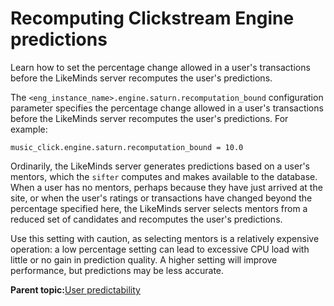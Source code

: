 # Recomputing Clickstream Engine predictions

Learn how to set the percentage change allowed in a user's transactions before the LikeMinds server recomputes the user's predictions.

The `<eng_instance_name>.engine.saturn.recomputation_bound` configuration parameter specifies the percentage change allowed in a user's transactions before the LikeMinds server recomputes the user's predictions. For example:

```
music_click.engine.saturn.recomputation_bound = 10.0
```

Ordinarily, the LikeMinds server generates predictions based on a user's mentors, which the `sifter` computes and makes available to the database. When a user has no mentors, perhaps because they have just arrived at the site, or when the user's ratings or transactions have changed beyond the percentage specified here, the LikeMinds server selects mentors from a reduced set of candidates and recomputes the user's predictions.

Use this setting with caution, as selecting mentors is a relatively expensive operation: a low percentage setting can lead to excessive CPU load with little or no gain in prediction quality. A higher setting will improve performance, but predictions may be less accurate.

**Parent topic:**[User predictability](../pzn/pzn_user_predictability.md)


